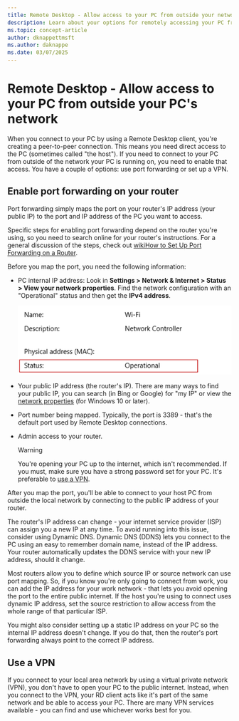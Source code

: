 ```yaml
---
title: Remote Desktop - Allow access to your PC from outside your network
description: Learn about your options for remotely accessing your PC from outside the PC's network
ms.topic: concept-article
author: dknappettmsft
ms.author: daknappe
ms.date: 03/07/2025
---
```

# Remote Desktop - Allow access to your PC from outside your PC's network

When you connect to your PC by using a Remote Desktop client, you're creating a peer-to-peer connection. This means you need direct access to the PC (sometimes called "the host"). If you need to connect to your PC from outside of the network your PC is running on, you need to enable that access. You have a couple of options: use port forwarding or set up a VPN.

## Enable port forwarding on your router

Port forwarding simply maps the port on your router's IP address (your public IP) to the port and IP address of the PC you want to access.

Specific steps for enabling port forwarding depend on the router you're using, so you need to search online for your router's instructions. For a general discussion of the steps, check out [wikiHow to Set Up Port Forwarding on a Router](https://www.wikihow.com/Set-Up-Port-Forwarding-on-a-Router).

Before you map the port, you need the following information:

- PC internal IP address: Look in **Settings > Network & Internet > Status > View your network properties**. Find the network configuration with an "Operational" status and then get the **IPv4 address**.

   ![Operational network configuration](../media/rdclient-operational-network.png)

- Your public IP address (the router's IP). There are many ways to find your public IP, you can search (in Bing or Google) for "my IP" or view the [network properties](https://support.microsoft.com/en-us/windows/essential-network-settings-and-tasks-in-windows-f21a9bbc-c582-55cd-35e0-73431160a1b9) (for Windows 10 or later).
- Port number being mapped. Typically, the port is 3389 - that's the default port used by Remote Desktop connections.
- Admin access to your router.

   >[!WARNING]
   > You're opening your PC up to the internet, which isn't recommended. If you must, make sure you have a strong password set for your PC. It's preferable to [use a VPN](#use-a-vpn).

After you map the port, you'll be able to connect to your host PC from outside the local network by connecting to the public IP address of your router.

The router's IP address can change - your internet service provider (ISP) can assign you a new IP at any time. To avoid running into this issue, consider using Dynamic DNS. Dynamic DNS (DDNS) lets you connect to the PC using an easy to remember domain name, instead of the IP address. Your router automatically updates the DDNS service with your new IP address, should it change.

Most routers allow you to define which source IP or source network can use port mapping. So, if you know you're only going to connect from work, you can add the IP address for your work network - that lets you avoid opening the port to the entire public internet. If the host you're using to connect uses dynamic IP address, set the source restriction to allow access from the whole range of that particular ISP.

You might also consider setting up a static IP address on your PC so the internal IP address doesn't change. If you do that, then the router's port forwarding always point to the correct IP address.

## Use a VPN

If you connect to your local area network by using a virtual private network (VPN), you don't have to open your PC to the public internet. Instead, when you connect to the VPN, your RD client acts like it's part of the same network and be able to access your PC. There are many VPN services available - you can find and use whichever works best for you.
